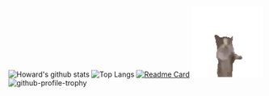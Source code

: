 ![Howard's github stats](https://github-readme-stats.vercel.app/api?username=zamhown&include_all_commits=true&count_private=true&line_height=20&bg_color=30,e96443,904e95&title_color=fff&text_color=fff)
![Top Langs](https://github-readme-stats.vercel.app/api/top-langs/?username=zamhown&layout=compact&bg_color=30,e96443,904e95&title_color=fff&text_color=fff&hide=css,html,vue,plpgsql)
[![Readme Card](https://github-readme-stats.vercel.app/api/pin/?username=visactor&repo=vchart&theme=transparent)](https://github.com/visactor/vchart)
<img src="https://github.com/zamhown/zamhown/blob/main/happy_cat.gif" alt="cat" style="height:140px;"/>
![github-profile-trophy](https://github-profile-trophy.vercel.app/?username=zamhown&column=7&theme=discord&no-bg=true&no-frame=true)
